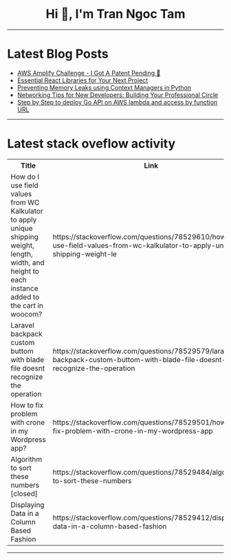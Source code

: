 <h1 align="center">Hi 👋, I'm Tran Ngoc Tam</h1>

---

# Latest Blog Posts 
<!-- BLOG-POST-LIST:START -->
- [AWS Amplify Challenge - I Got A Patent Pending 🦄](https://dev.to/vitalipom/aws-amplify-challenge-i-got-a-patent-pending-gch)
- [Essential React Libraries for Your Next Project](https://dev.to/respect17/essential-react-libraries-for-your-next-project-4c91)
- [Preventing Memory Leaks using Context Managers in Python](https://dev.to/myexamcloud/preventing-memory-leaks-using-context-managers-in-python-22c4)
- [Networking Tips for New Developers: Building Your Professional Circle](https://dev.to/bingecoder89/networking-tips-for-new-developers-building-your-professional-circle-hc8)
- [Step by Step to deploy Go API on AWS lambda and access by function URL](https://dev.to/ppaanngggg/step-by-step-to-deploy-go-api-on-aws-lambda-and-access-by-function-url-4668)
<!-- BLOG-POST-LIST:END -->

---

# Latest stack oveflow activity
<table>
  <tr><th>Title</th><th>Link</th></tr>
  <!-- STACKOVERFLOW:START --><tr><td>How do I use field values from WC Kalkulator to apply unique shipping weight, length, width, and height to each instance added to the cart in woocom?</td><td>https://stackoverflow.com/questions/78529610/how-do-i-use-field-values-from-wc-kalkulator-to-apply-unique-shipping-weight-le</td></tr><tr><td>Laravel backpack custom buttom with blade file doesnt recognize the operation</td><td>https://stackoverflow.com/questions/78529579/laravel-backpack-custom-buttom-with-blade-file-doesnt-recognize-the-operation</td></tr><tr><td>How to fix problem with crone in my Wordpress app?</td><td>https://stackoverflow.com/questions/78529501/how-to-fix-problem-with-crone-in-my-wordpress-app</td></tr><tr><td>Algorithm to sort these numbers [closed]</td><td>https://stackoverflow.com/questions/78529484/algorithm-to-sort-these-numbers</td></tr><tr><td>Displaying Data in a Column Based Fashion</td><td>https://stackoverflow.com/questions/78529412/displaying-data-in-a-column-based-fashion</td></tr><!-- STACKOVERFLOW:END -->
</table>

---


